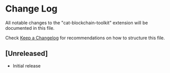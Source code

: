 # Change Log

All notable changes to the "cat-blockchain-toolkit" extension will be documented in this file.

Check [Keep a Changelog](http://keepachangelog.com/) for recommendations on how to structure this file.

## [Unreleased]

- Initial release